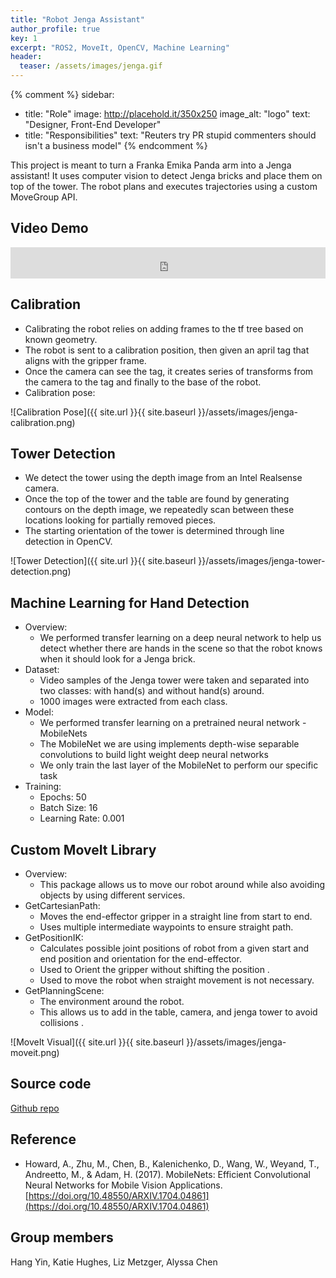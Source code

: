 ```yaml
---
title: "Robot Jenga Assistant"
author_profile: true
key: 1
excerpt: "ROS2, MoveIt, OpenCV, Machine Learning"
header:
  teaser: /assets/images/jenga.gif
---
```


{% comment %} 
sidebar:
  - title: "Role"
    image: http://placehold.it/350x250
    image_alt: "logo"
    text: "Designer, Front-End Developer"
  - title: "Responsibilities"
    text: "Reuters try PR stupid commenters should isn't a business model"
{% endcomment %} 

This project is meant to turn a Franka Emika Panda arm into a Jenga assistant! It uses computer vision to detect Jenga bricks and place them on top of the tower. The robot plans and executes trajectories using a custom MoveGroup API.

## Video Demo
<iframe
    width="100%"
    height="50px"
    src="https://www.youtube.com/embed/aCotjAaHfwM"
    frameborder="0"
    allow="autoplay; encrypted-media"
    allowfullscreen
>
</iframe>

## Calibration

 - Calibrating the robot relies on adding frames to the tf tree based on known geometry. 
 - The robot is sent to a calibration position, then given an april tag that aligns with the gripper frame. 
 - Once the camera can see the tag, it creates series of transforms from the camera to the tag and finally to the base of the robot. 
 - Calibration pose: 

![Calibration Pose]({{ site.url }}{{ site.baseurl }}/assets/images/jenga-calibration.png)

## Tower Detection

 - We detect the tower using the depth image from an Intel Realsense camera. 
 - Once the top of the tower and the table are found by generating contours on the depth image, we repeatedly scan between these locations looking for partially removed pieces. 
 - The starting orientation of the tower is determined through line detection in OpenCV. 

![Tower Detection]({{ site.url }}{{ site.baseurl }}/assets/images/jenga-tower-detection.png)

## Machine Learning for Hand Detection

 - Overview:
   - We performed transfer learning on a deep neural network to help us detect whether there are hands in the scene so that the robot knows when it should look for a Jenga brick. 
 - Dataset:
   - Video samples of the Jenga tower were taken and separated into two classes: with hand(s) and without hand(s) around. 
   - 1000 images were extracted from each class. 
 - Model: 
   - We performed transfer learning on a pretrained neural network - MobileNets
   - The MobileNet we are using implements depth-wise separable convolutions to build light weight deep neural networks
   - We only train the last layer of the MobileNet to perform our specific task
 - Training:
   - Epochs: 50
   - Batch Size: 16
   - Learning Rate: 0.001

## Custom MoveIt Library
 - Overview:
   - This package allows us to move our robot around while also avoiding objects by using different services. 
 - GetCartesianPath:
   - Moves the end-effector gripper in a straight line from start to end.
   - Uses multiple intermediate waypoints to ensure straight path.
 - GetPositionIK:
   - Calculates possible joint positions of robot from a given start and end position and orientation for the end-effector.
   - Used to Orient the gripper without shifting the position .
   - Used to move the robot when straight movement is not necessary.   
 - GetPlanningScene:
   - The environment around the robot.
   - This allows us to add in the table, camera, and jenga tower to avoid collisions .

![MoveIt Visual]({{ site.url }}{{ site.baseurl }}/assets/images/jenga-moveit.png)




## Source code
[Github repo](https://github.com/hang-yin/Jenga-Assistance)

## Reference
 - Howard, A., Zhu, M., Chen, B., Kalenichenko, D., Wang, W., Weyand, T., Andreetto, M., & Adam, H. (2017). MobileNets: Efficient Convolutional Neural Networks for Mobile Vision Applications. [https://doi.org/10.48550/ARXIV.1704.04861](https://doi.org/10.48550/ARXIV.1704.04861) 

## Group members
Hang Yin, Katie Hughes, Liz Metzger, Alyssa Chen